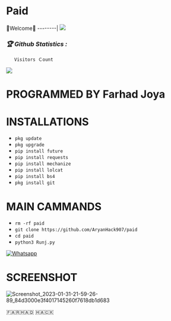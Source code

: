 
# Paid




🌺Welcome🌺
--------|
![](https://media.tenor.com/iVCiM9W7cvYAAAAd/welcome.gif)



<h3><b><i>🏆 Github Statistics :</i></b></h3>

       Visitors Ｃount
 <img src="https://profile-counter.glitch.me/AryanHack907/count.svg" />
</p>



# PROGRAMMED BY Farhad Joya 

# INSTALLATIONS

- `pkg update`
- `pkg upgrade`
- `pip install future`
- `pip install requests`
- `pip install mechanize`
- `pip install lolcat`
- `pip install bs4`
- `pkg install git`

# MAIN CAMMANDS

- `rm -rf paid`
- `git clone https://github.com/AryanHack907/paid`
- `cd paid`
- `python3 Runj.py`

[![Whatsapp](https://img.shields.io/badge/Whatsapp-Aryan-deepgreen?style=flat-square&logo=whatsapp)](https://wa.me/+93780860907)

# SCREENSHOT


![Screenshot_2023-01-31-21-59-26-89_84d3000e3f4017145260f7618db1d683](https://github.com/AryanHack907/Free/blob/main/Screenshot_20230320-164936.png)

🇫‌🇦‌🇷‌🇭‌🇦‌🇩‌ 🇭‌🇦‌🇨‌🇰‌
